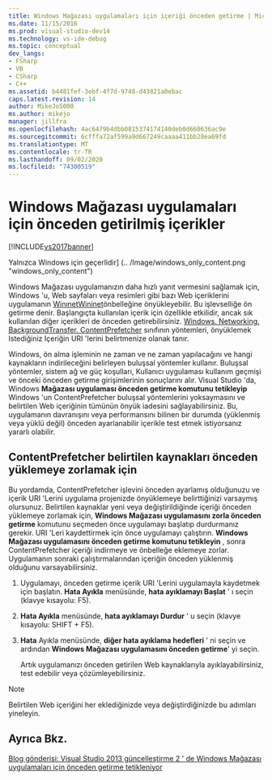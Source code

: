 ```yaml
---
title: Windows Mağazası uygulamaları için içeriği önceden getirme | Microsoft Docs
ms.date: 11/15/2016
ms.prod: visual-studio-dev14
ms.technology: vs-ide-debug
ms.topic: conceptual
dev_langs:
- FSharp
- VB
- CSharp
- C++
ms.assetid: b4481fef-3ebf-4f7d-9748-d43821a0ebac
caps.latest.revision: 14
author: MikeJo5000
ms.author: mikejo
manager: jillfra
ms.openlocfilehash: 4ac6479b4dbb0815374174140deb0d660636ac9e
ms.sourcegitcommit: 6cfffa72af599a9d667249caaaa411bb28ea69fd
ms.translationtype: MT
ms.contentlocale: tr-TR
ms.lasthandoff: 09/02/2020
ms.locfileid: "74300519"
---
```

# <a name="prefetch-content-for-windows-store-apps"></a>Windows Mağazası uygulamaları için önceden getirilmiş içerikler
[!INCLUDE[vs2017banner](../includes/vs2017banner.md)]

Yalnızca Windows için geçerlidir] (.. /Image/windows_only_content.png "windows_only_content")  
  
 Windows Mağazası uygulamanızın daha hızlı yanıt vermesini sağlamak için, Windows 'u, Web sayfaları veya resimleri gibi bazı Web içeriklerini uygulamanın [Winınet](https://msdn.microsoft.com/0a06f2af-957a-4dff-a8cc-187370181b5c)[Wininet](https://msdn.microsoft.com/library/aa383630.aspx)önbelleğine önyükleyebilir. Bu işlevselliğe ön getirme denir. Başlangıçta kullanılan içerik için özellikle etkilidir, ancak sık kullanılan diğer içerikleri de önceden getirebilirsiniz. [Windows. Networking. BackgroundTransfer. ContentPrefetcher](https://msdn.microsoft.com/library/windows/apps/windows.networking.backgroundtransfer.contentprefetcher.aspx) sınıfının yöntemleri, önyüklemek Istediğiniz Içeriğin URI 'lerini belirtmenize olanak tanır.  
  
 Windows, ön alma işleminin ne zaman ve ne zaman yapılacağını ve hangi kaynakların indirileceğini belirleyen buluşsal yöntemler kullanır. Buluşsal yöntemler, sistem ağ ve güç koşulları, Kullanıcı uygulaması kullanım geçmişi ve önceki önceden getirme girişimlerinin sonuçlarını alır. Visual Studio 'da, Windows **Mağazası uygulaması önceden getirme komutunu tetikleyip** Windows 'un ContentPrefetcher buluşsal yöntemlerini yoksaymasını ve belirtilen Web içeriğinin tümünün önyük iadesini sağlayabilirsiniz. Bu, uygulamanın davranışını veya performansını bilinen bir durumda (yüklenmiş veya yüklü değil) önceden ayarlanabilir içerikle test etmek istiyorsanız yararlı olabilir.  
  
## <a name="to-force-preloading-of-contentprefetcher-specified-resources"></a>ContentPrefetcher belirtilen kaynakları önceden yüklemeye zorlamak için  
 Bu yordamda, ContentPrefetcher işlevini önceden ayarlamış olduğunuzu ve içerik URI 'Lerini uygulama projenizde önyüklemeye belirttiğinizi varsaymış olursunuz. Belirtilen kaynaklar yeni veya değiştirildiğinde içeriği önceden yüklemeye zorlamak için, **Windows Mağazası uygulamasını zorla önceden getirme** komutunu seçmeden önce uygulamayı başlatıp durdurmanız gerekir. URI 'Leri kaydettirmek için önce uygulamayı çalıştırın. **Windows Mağazası uygulamasını önceden getirme komutunu tetikleyin** , sonra ContentPrefetcher içeriği indirmeye ve önbelleğe eklemeye zorlar. Uygulamanın sonraki çalıştırmalarından içeriğin önceden yüklenmiş olduğunu varsayabilirsiniz.  
  
1. Uygulamayı, önceden getirme içerik URI 'Lerini uygulamayla kaydetmek için başlatın. **Hata Ayıkla** menüsünde, **hata ayıklamayı Başlat** ' ı seçin (klavye kısayolu: F5).  
  
2. **Hata Ayıkla** menüsünde, **hata ayıklamayı Durdur** ' u seçin (klavye kısayolu: SHIFT + F5).  
  
3. **Hata** Ayıkla menüsünde, **diğer hata ayıklama hedefleri** ' ni seçin ve ardından **Windows Mağazası uygulamasını önceden getirme**' yi seçin.  
  
   Artık uygulamanızı önceden getirilen Web kaynaklarıyla ayıklayabilirsiniz, test edebilir veya çözümleyebilirsiniz.  
  
> [!NOTE]
> Belirtilen Web içeriğini her eklediğinizde veya değiştirdiğinizde bu adımları yineleyin.  
  
## <a name="see-also"></a>Ayrıca Bkz.  
 [Blog gönderisi: Visual Studio 2013 güncelleştirme 2 ' de Windows Mağazası uygulamaları için önceden getirme tetikleniyor](https://devblogs.microsoft.com/devops/triggering-prefetch-for-windows-store-apps-in-visual-studio-2013-update-2/)
